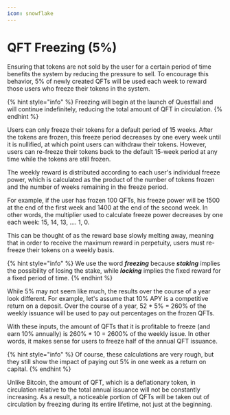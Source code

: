 ```yaml
---
icon: snowflake
---
```


# QFT Freezing (5%)

Ensuring that tokens are not sold by the user for a certain period of time benefits the system by reducing the pressure to sell. To encourage this behavior, 5% of newly created QFTs will be used each week to reward those users who freeze their tokens in the system.

{% hint style="info" %}
Freezing will begin at the launch of Questfall and will continue indefinitely, reducing the total amount of QFT in circulation.
{% endhint %}

Users can only freeze their tokens for a default period of 15 weeks. After the tokens are frozen, this freeze period decreases by one every week until it is nullified, at which point users can withdraw their tokens. However, users can re-freeze their tokens back to the default 15-week period at any time while the tokens are still frozen.

The weekly reward is distributed according to each user's individual freeze power, which is calculated as the product of the number of tokens frozen and the number of weeks remaining in the freeze period.

For example, if the user has frozen 100 QFTs, his freeze power will be 1500 at the end of the first week and 1400 at the end of the second week. In other words, the multiplier used to calculate freeze power decreases by one each week: 15, 14, 13, .... 1, 0.&#x20;

This can be thought of as the reward base slowly melting away, meaning that in order to receive the maximum reward in perpetuity, users must re-freeze their tokens on a weekly basis.

{% hint style="info" %}
We use the word _**freezing**_ because _**staking**_ implies the possibility of losing the stake, while _**locking**_ implies the fixed reward for a fixed period of time.
{% endhint %}

While 5% may not seem like much, the results over the course of a year look different. For example, let's assume that 10% APY is a competitive return on a deposit. Over the course of a year, 52 \* 5% = 260% of the weekly issuance will be used to pay out percentages on the frozen QFTs.

With these inputs, the amount of QFTs that it is profitable to freeze (and earn 10% annually) is 260% \* 10 = 2600% of the weekly issue. In other words, it makes sense for users to freeze half of the annual QFT issuance.

{% hint style="info" %}
Of course, these calculations are very rough, but they still show the impact of paying out 5% in one week as a return on capital.
{% endhint %}

Unlike Bitcoin, the amount of QFT, which is a deflationary token, in circulation relative to the total annual issuance will not be constantly increasing. As a result, a noticeable portion of QFTs will be taken out of circulation by freezing during its entire lifetime, not just at the beginning.
